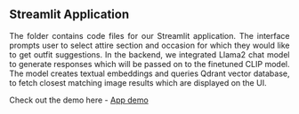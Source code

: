 ## Streamlit Application

<p align="justify">
The folder contains code files for our Streamlit application. The interface prompts user to select attire section and occasion for which they would like to get outfit suggestions. In the backend, we integrated Llama2 chat model to generate responses which will be passed on to the finetuned CLIP model. The model creates textual embeddings and queries Qdrant vector database, to fetch closest matching image results which are displayed on the UI.

Check out the demo here - [App demo](https://github.com/NikhilK-crypto/SmartStyleHub/blob/main/README.md)
</p>
